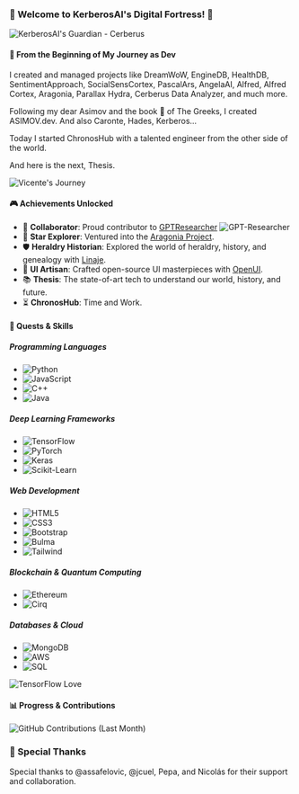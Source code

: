 ### 🏰 Welcome to KerberosAI's Digital Fortress! 🏰

![KerberosAI's Guardian - Cerberus](https://cdn.leonardo.ai/users/85b8cb83-3466-42d9-bdab-f4599fd0c092/generations/d0eaf4e1-1c14-4be5-9ee9-59dc81d172c7/variations/Default_three_head_cerberus_Bold_graphic_illustration_glowing_3_d0eaf4e1-1c14-4be5-9ee9-59dc81d172c7_1.jpg)

#### 🤯 From the Beginning of My Journey as Dev

I created and managed projects like DreamWoW, EngineDB, HealthDB, SentimentApproach, SocialSensCortex, PascalArs, AngelaAI, Alfred, Alfred Cortex, Aragonia, Parallax Hydra, Cerberus Data Analyzer, and much more.

Following my dear Asimov and the book 📖 of The Greeks, I created ASIMOV.dev. And also Caronte, Hades, Kerberos...

Today I started ChronosHub with a talented engineer from the other side of the world.

And here is the next, Thesis.

![Vicente's Journey](https://media.licdn.com/dms/image/D4D22AQHROUQAtvD85A/feedshare-shrink_800/0/1688957760779?e=1695859200&v=beta&t=DF2pGu1OEDMz1p9r9A5GXK5liq58c7YFCkRitB6KkF0)

#### 🎮 Achievements Unlocked

- 🤝 **Collaborator**: Proud contributor to [GPTResearcher](https://github.com/assafelovic/gpt-researcher) 
  ![GPT-Researcher](https://ph-files.imgix.net/e3c11ea0-29c5-4e81-b732-72fd9579ed91.jpeg)
- 🌌 **Star Explorer**: Ventured into the [Aragonia Project](https://github.com/kerberosai/aragonia).
- 🛡️ **Heraldry Historian**: Explored the world of heraldry, history, and genealogy with [Linaje](https://github.com/kerberosai/linaje).
- 🎨 **UI Artisan**: Crafted open-source UI masterpieces with [OpenUI](https://github.com/kerberosai/openui).
- 📚 **Thesis**: The state-of-art tech to understand our world, history, and future.
- ⏳ **ChronosHub**: Time and Work.

#### 🚀 Quests & Skills

##### Programming Languages

- ![Python](https://img.shields.io/badge/Python-3776AB?style=for-the-badge&logo=python&logoColor=white)
- ![JavaScript](https://img.shields.io/badge/JavaScript-F7DF1E?style=for-the-badge&logo=javascript&logoColor=black)
- ![C++](https://img.shields.io/badge/C++-00599C?style=for-the-badge&logo=cplusplus&logoColor=white)
- ![Java](https://img.shields.io/badge/Java-007396?style=for-the-badge&logo=java&logoColor=white)

##### Deep Learning Frameworks

- ![TensorFlow](https://img.shields.io/badge/TensorFlow-FF6F00?style=for-the-badge&logo=tensorflow&logoColor=white)
- ![PyTorch](https://img.shields.io/badge/PyTorch-EE4C2C?style=for-the-badge&logo=pytorch&logoColor=white)
- ![Keras](https://img.shields.io/badge/Keras-D00000?style=for-the-badge&logo=keras&logoColor=white)
- ![Scikit-Learn](https://img.shields.io/badge/ScikitLearn-F7931E?style=for-the-badge&logo=scikit-learn&logoColor=white)

##### Web Development

- ![HTML5](https://img.shields.io/badge/HTML5-E34F26?style=for-the-badge&logo=html5&logoColor=white)
- ![CSS3](https://img.shields.io/badge/CSS3-1572B6?style=for-the-badge&logo=css3&logoColor=white)
- ![Bootstrap](https://img.shields.io/badge/Bootstrap-7952B3?style=for-the-badge&logo=bootstrap&logoColor=white)
- ![Bulma](https://img.shields.io/badge/Bulma-00D1B2?style=for-the-badge&logo=bulma&logoColor=white)
- ![Tailwind](https://img.shields.io/badge/Tailwind-38B2AC?style=for-the-badge&logo=tailwind-css&logoColor=white)

##### Blockchain & Quantum Computing

- ![Ethereum](https://img.shields.io/badge/Ethereum-3C3C3D?style=for-the-badge&logo=ethereum&logoColor=white)
- ![Cirq](https://img.shields.io/badge/Cirq-4285F4?style=for-the-badge&logo=cirq&logoColor=white)

##### Databases & Cloud

- ![MongoDB](https://img.shields.io/badge/MongoDB-47A248?style=for-the-badge&logo=mongodb&logoColor=white)
- ![AWS](https://img.shields.io/badge/AWS-232F3E?style=for-the-badge&logo=amazon-aws&logoColor=white)
- ![SQL](https://img.shields.io/badge/SQL-4479A1?style=for-the-badge&logo=sql&logoColor=white)

![TensorFlow Love](https://media.licdn.com/dms/image/D4D22AQE76iZrEMp8JQ/feedshare-shrink_800/0/1689144039119?e=1695859200&v=beta&t=491VZpWEahVIy9kJsDTAVxGbhDYv5GC4hvNsizjOrDk)

#### 📊 Progress & Contributions

![GitHub Contributions (Last Month)](https://ghchart.rshah.org/kerberosai?timeframe=month)

### 🙏 Special Thanks

Special thanks to @assafelovic, @jcuel, Pepa, and Nicolás for their support and collaboration.
